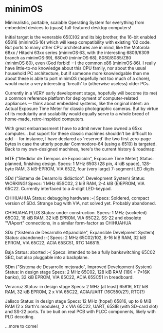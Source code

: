# minimOS

Minimalistic, portable, scalable Operating System for everything from embedded devices to (quasi) full-featured desktop computers!

Initial target is the venerable 65(C)02 and its big brother, the 16-bit enabled 65816 (minimOS·16) which will keep compatibility with existing '02 code. But ports to many other CPU architectures are in mind, like the Motorola 68xx / Hitachi 63xx series (minimOS·63, with the interesting 6809/6309 branch as minimOS·69), 680x0 (minimOS·68), 8080/8085/Z80 (minimOS·80), even (God forbid! :-) the common x86 (minimOS·86). I really have little-to-no knowledge about this CPU family, nor about the usual household PC architecture, but if someone more knowledgable than me about these is able to port minimOS (hopefully not too much of a chore), would make a very interesting 'breath' to (otherwise useless) older PCs.

Currently in a VERY early development stage, hopefully will become (to me) a common reference platform for deployment of computer-related appliances -- think about embedded systems, like the original intent: an Actual Exposure Time Meter for classic photographic cameras. But by virtue of its modularity and scalability would equally serve to a whole breed of home-made, retro-inspided computers.

With great embarrassment I have to admit never have owned a 65xx computer... but suport for these classic machines shouldn't be difficult to add -- for instance, I have declared as 'reserved' the two first zero-page bytes in case the utterly popular Commodore-64 (using a 6510) is targeted. Back to my own-designed machines, here's the current history & roadmap:

MTE ("Medidor de Tiempos de Exposición", Exposure Time Meter)
Status: planned, finishing design.
Specs: 1 MHz 6503 (28 pin, 4 kiB space), 128-byte RAM, 3 kiB-EPROM, VIA 6522, four (very large) 7-segment LED digits.

SDd ("Sistema de Desarrollo didáctico", Development System)
Status: WORKING!
Specs: 1 MHz 65SC02, 2 kiB RAM, 2-4 kIB (E)EPROM, VIA 65C22. Currently interfaced to a 4-digit LED-keypad.

CHIHUAHUA
Status: debugging hardware :-(
Specs: Soldered, compact version of SDd. Strange bug with VIA, not solved yet. Probably abandoned.

CHIHUAHA PLUS
Status: under construction.
Specs: 1 MHz (socketed) 65C02, 16 kiB RAM, 32 kiB EPROM, VIA 65C22. SS-22 and obsolete "VIAport" connections, in a similar form-factor as CHIHUAHUA

SDx ("Sistema de Desarrollo eXpandible", Expansible Develpment System)
Status: abandoned :-(
Specs: 2 MHz 65C02/102, 8-16 kIB RAM, 32 kiB EPROM, VIA 65C22, ACIA 65SC51, RTC 146815.

Baja
Status: aborted :-(
Specs: intended to be a fully bankswitching 65C02 SBC, but also pluggable into a backplane.

SDm ("Sistema de Desarrollo mejorado", Improved Development System)
Status: in design stage
Specs: 2 MHz 65C02, 128 kiB RAM (16K + 7*16K banks), 32 kiB EPROM, VIA 65C22, ACIA 65SC51 in breadboard.

Veracruz
Status: in design stage
Specs: 2 MHz (at least) 65816, 512 kiB RAM, 32 kiB EPROM, 2 x VIA 65C22, ACIA/UART (16C550/2?), RTC(?)

Jalisco
Status: in design stage
Specs: 12 MHz (hope!) 65816, up to 8 MiB RAM (2 x Garth's modules), 2 x VIA 65C22, UART, 65SIB (with SD-card slot) and SS-22 ports. To be buit on real PCB with PLCC components, likely with PLD decoding.

...more to come!
